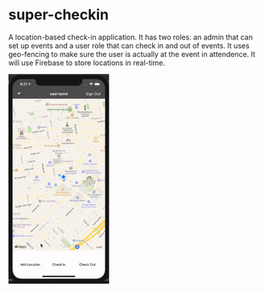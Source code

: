 # super-checkin

A location-based check-in application. It has two roles: an admin that can set up events and a user role that can check in and out of events. It uses geo-fencing to make sure the user is actually at the event in attendence. It will use Firebase to store locations in real-time.

<img src="demo.gif" alt="demo.gif" width=200>

